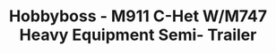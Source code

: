 ---
layout: product
title: "Hobbyboss - M911 C-Het W/M747 Heavy Equipment Semi- Trailer"
price: "11000" 
desc: "N/A"
img_path: "/assets/img/HB85519.jpg"
brand: "N/A"
available: false
special_offer: false
new: false
soon: false
cat: "010000"
subcat: "013500"
subsubcat: "0N/A"
sifra: "HB85519"
popular: true
---